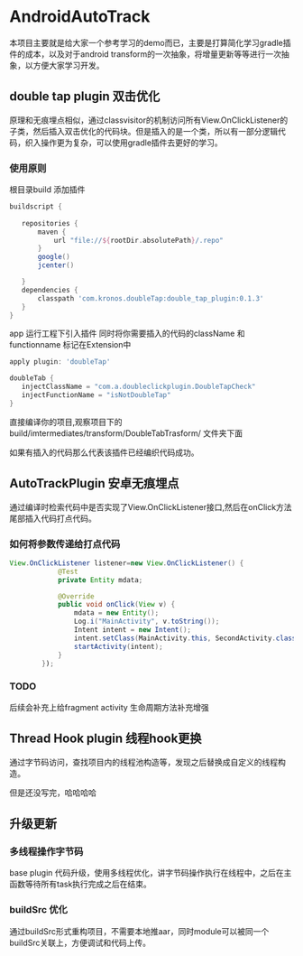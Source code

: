 # AndroidAutoTrack

本项目主要就是给大家一个参考学习的demo而已，主要是打算简化学习gradle插件的成本，以及对于android transform的一次抽象，将增量更新等等进行一次抽象，以方便大家学习开发。

## double tap plugin 双击优化

原理和无痕埋点相似，通过classvisitor的机制访问所有View.OnClickListener的子类，然后插入双击优化的代码块。但是插入的是一个类，所以有一部分逻辑代码，织入操作更为复杂，可以使用gradle插件去更好的学习。

### 使用原则

根目录build 添加插件

 ```gradle
buildscript {
    
    repositories {
        maven {
            url "file://${rootDir.absolutePath}/.repo"
        }
        google()
        jcenter()

    }
    dependencies {
        classpath 'com.kronos.doubleTap:double_tap_plugin:0.1.3'
    }
}
```

app 运行工程下引入插件 同时将你需要插入的代码的className 和functionname 标记在Extension中

 ```gradle
apply plugin: 'doubleTap'

doubleTab {
    injectClassName = "com.a.doubleclickplugin.DoubleTapCheck"
    injectFunctionName = "isNotDoubleTap"
}

```

直接编译你的项目,观察项目下的build/imtermediates/transform/DoubleTabTrasform/ 文件夹下面

如果有插入的代码那么代表该插件已经编织代码成功。

## AutoTrackPlugin 安卓无痕埋点 

通过编译时检索代码中是否实现了View.OnClickListener接口,然后在onClick方法尾部插入代码打点代码。

### 如何将参数传递给打点代码 

```java
View.OnClickListener listener=new View.OnClickListener() {
            @Test
            private Entity mdata;

            @Override
            public void onClick(View v) {
                mdata = new Entity();
                Log.i("MainActivity", v.toString());
                Intent intent = new Intent();
                intent.setClass(MainActivity.this, SecondActivity.class);
                startActivity(intent);
            }
        });
```

### TODO

后续会补充上给fragment activity 生命周期方法补充增强

## Thread Hook plugin 线程hook更换

通过字节码访问，查找项目内的线程池构造等，发现之后替换成自定义的线程构造。

但是还没写完，哈哈哈哈

## 升级更新

### 多线程操作字节码

base  plugin 代码升级，使用多线程优化，讲字节码操作执行在线程中，之后在主函数等待所有task执行完成之后在结束。

### buildSrc 优化

通过buildSrc形式重构项目，不需要本地推aar，同时module可以被同一个buildSrc关联上，方便调试和代码上传。
